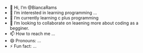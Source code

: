 - 👋 Hi, I’m @BiancaRams
- 👀 I’m interested in learning programming ...
- 🌱 I’m currently learning c plus programming
- 💞️ I’m looking to collaborate on leaening more about coding as a begginer.
- 📫 How to reach me ...
- 😄 Pronouns: ...
- ⚡ Fun fact: ...

<!---
BiancaRams/BiancaRams is a ✨ special ✨ repository because its `README.md` (this file) appears on your GitHub profile.
You can click the Preview link to take a look at your changes.
--->
